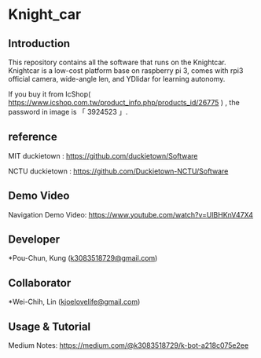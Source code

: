 # Knight_car

<!--<p align="center">
  <img src="https://github.com/kungfrank/Knight_car/blob/master/IMG20180823161205.jpg" width="280"/>
  <img src="https://github.com/kungfrank/Knight_car/blob/master/IMG20180823161219_mh1535077740740.jpg" width="350"/>
</p>-->

## Introduction

This repository contains all the software that runs on the Knightcar.
Knightcar is a low-cost platform base on raspberry pi 3, comes with rpi3 official camera, wide-angle len, and YDlidar for learning autonomy.

If you buy it from IcShop( https://www.icshop.com.tw/product_info.php/products_id/26775 ) , the password in image is 「 3924523 」.

## reference

MIT duckietown : https://github.com/duckietown/Software

NCTU duckietown : https://github.com/Duckietown-NCTU/Software

## Demo Video

Navigation Demo Video: https://www.youtube.com/watch?v=UlBHKnV47X4

## Developer

*Pou-Chun, Kung (k3083518729@gmail.com)

## Collaborator

*Wei-Chih, Lin (kjoelovelife@gmail.com)

## Usage & Tutorial

Medium Notes: https://medium.com/@k3083518729/k-bot-a218c075e2ee

